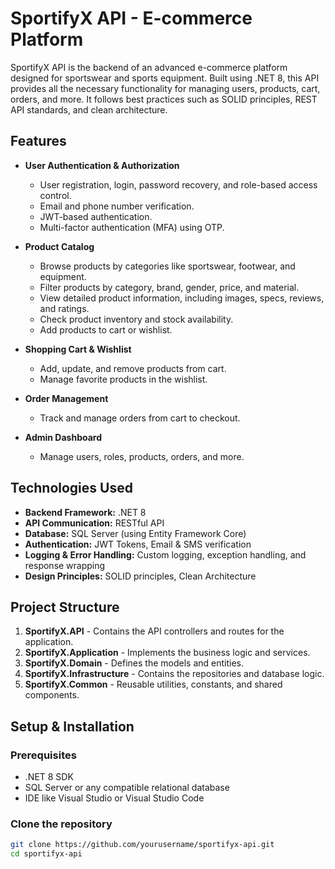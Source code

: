 # SportifyX API - E-commerce Platform

SportifyX API is the backend of an advanced e-commerce platform designed for sportswear and sports equipment. Built using .NET 8, this API provides all the necessary functionality for managing users, products, cart, orders, and more. It follows best practices such as SOLID principles, REST API standards, and clean architecture.

## Features

- **User Authentication & Authorization**
  - User registration, login, password recovery, and role-based access control.
  - Email and phone number verification.
  - JWT-based authentication.
  - Multi-factor authentication (MFA) using OTP.

- **Product Catalog**
  - Browse products by categories like sportswear, footwear, and equipment.
  - Filter products by category, brand, gender, price, and material.
  - View detailed product information, including images, specs, reviews, and ratings.
  - Check product inventory and stock availability.
  - Add products to cart or wishlist.

- **Shopping Cart & Wishlist**
  - Add, update, and remove products from cart.
  - Manage favorite products in the wishlist.

- **Order Management**
  - Track and manage orders from cart to checkout.

- **Admin Dashboard**
  - Manage users, roles, products, orders, and more.

## Technologies Used

- **Backend Framework:** .NET 8
- **API Communication:** RESTful API
- **Database:** SQL Server (using Entity Framework Core)
- **Authentication:** JWT Tokens, Email & SMS verification
- **Logging & Error Handling:** Custom logging, exception handling, and response wrapping
- **Design Principles:** SOLID principles, Clean Architecture

## Project Structure

1. **SportifyX.API** - Contains the API controllers and routes for the application.
2. **SportifyX.Application** - Implements the business logic and services.
3. **SportifyX.Domain** - Defines the models and entities.
4. **SportifyX.Infrastructure** - Contains the repositories and database logic.
5. **SportifyX.Common** - Reusable utilities, constants, and shared components.

## Setup & Installation

### Prerequisites

- .NET 8 SDK
- SQL Server or any compatible relational database
- IDE like Visual Studio or Visual Studio Code

### Clone the repository

```bash
git clone https://github.com/yourusername/sportifyx-api.git
cd sportifyx-api
